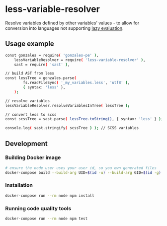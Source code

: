 # less-variable-resolver

Resolve variables defined by other variables' values - to allow for 
conversion into languages not supporting [lazy evaluation](http://lesscss.org/features/#variables-feature-lazy-evaluation).

## Usage example

```sh
const gonzales = require( 'gonzales-pe' ),
	lessVariableResolver = require( 'less-variable-resolver' ),
	sast = require( 'sast' ),

// build AST from less
const lessTree = gonzales.parse(
		fs.readFileSync( '_my_variables.less', 'utf8' ),
		{ syntax: 'less' },
	);

// resolve variables
lessVariableResolver.resolveVariablesInTree( lessTree );

// convert less to scss
const scssTree = sast.parse( lessTree.toString(), { syntax: 'less' } );

console.log( sast.stringify( scssTree ) ); // SCSS variables
```

## Development

### Building Docker image

```sh
# ensure the node user uses your user id, so you own generated files
docker-compose build --build-arg UID=$(id -u) --build-arg GID=$(id -g) node
```

### Installation

```sh
docker-compose run --rm node npm install
```

### Running code quality tools

```sh
docker-compose run --rm node npm test
```
